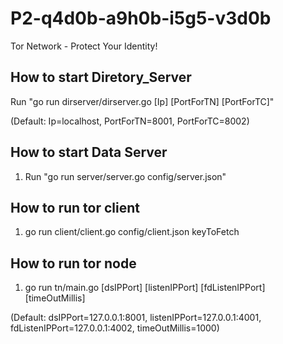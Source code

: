 # P2-q4d0b-a9h0b-i5g5-v3d0b
Tor Network - Protect Your Identity!

## How to start Diretory_Server
Run "go run dirserver/dirserver.go [Ip] [PortForTN] [PortForTC]"   

(Default: Ip=localhost, PortForTN=8001, PortForTC=8002)
   
## How to start Data Server
1. Run "go run server/server.go config/server.json"


## How to run tor client
1. go run client/client.go config/client.json keyToFetch

## How to run tor node
1. go run tn/main.go [dsIPPort] [listenIPPort] [fdListenIPPort] [timeOutMillis]

(Default: dsIPPort=127.0.0.1:8001, listenIPPort=127.0.0.1:4001, fdListenIPPort=127.0.0.1:4002, timeOutMillis=1000)
